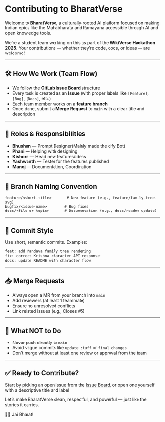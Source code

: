 # Contributing to BharatVerse

Welcome to **BharatVerse**, a culturally-rooted AI platform focused on making Indian epics like the Mahabharata and Ramayana accessible through AI and open knowledge tools.

We’re a student team working on this as part of the **WikiVerse Hackathon 2025**. Your contributions — whether they’re code, docs, or ideas — are welcome!

---

## 🛠️ How We Work (Team Flow)

* We follow the **GitLab Issue Board** structure
* Every task is created as an **Issue** (with proper labels like `[Feature]`, `[Bug]`, `[Docs]`, etc.)
* Each team member works on a **feature branch**
* Once done, submit a **Merge Request** to `main` with a clear title and description

---

## 👷 Roles & Responsibilities

- **Bhushan** — Prompt Designer(Mainly made the dify Bot)
- **Phani** — Helping with designing   
- **Kishore** — Head new features/ideas  
- **Yashwanth** — Tester for the features published
- **Manoj** — Documentation, Coordination


---

## 🧾 Branch Naming Convention

```
feature/<short-title>       # New feature (e.g., feature/family-tree-svg)
bugfix/<issue-name>        # Bug fixes
docs/<file-or-topic>       # Documentation (e.g., docs/readme-update)
```

---

## 🧠 Commit Style

Use short, semantic commits. Examples:

```bash
feat: add Pandava family tree rendering
fix: correct Krishna character API response
docs: update README with character flow
```

---

## 📥 Merge Requests

* Always open a MR from your branch into `main`
* Add reviewers (at least 1 teammate)
* Ensure no unresolved conflicts
* Link related issues (e.g., Closes #5)

---

## 🚫 What NOT to Do

* Never push directly to `main`
* Avoid vague commits like `update stuff` or `final changes`
* Don’t merge without at least one review or approval from the team

---

## ✅ Ready to Contribute?

Start by picking an open issue from the [Issue Board](./-/boards), or open one yourself with a descriptive title and label

Let’s make BharatVerse clean, respectful, and powerful — just like the stories it carries.

🧘‍♂️ Jai Bharat!
